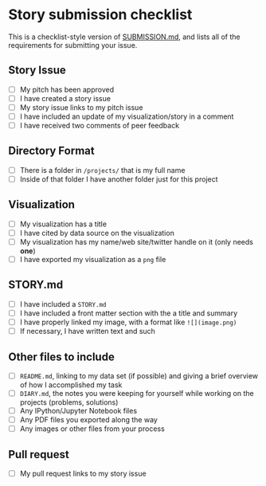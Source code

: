 # Story submission checklist

This is a checklist-style version of [SUBMISSION.md](https://github.com/jsoma/playfair-projects/blob/master/SUBMISSION.md), and lists all of the requirements for submitting your issue.

## Story Issue

- [ ] My pitch has been approved
- [ ] I have created a story issue
- [ ] My story issue links to my pitch issue
- [ ] I have included an update of my visualization/story in a comment
- [ ] I have received two comments of peer feedback

## Directory Format

- [ ] There is a folder in `/projects/` that is my full name
- [ ] Inside of that folder I have another folder just for this project

## Visualization

- [ ] My visualization has a title
- [ ] I have cited by data source on the visualization
- [ ] My visualization has my name/web site/twitter handle on it (only needs **one**)
- [ ] I have exported my visualization as a `png` file

## STORY.md

- [ ] I have included a `STORY.md`
- [ ] I have included a front matter section with the a title and summary
- [ ] I have properly linked my image, with a format like `![](image.png)`
- [ ] If necessary, I have written text and such

## Other files to include

- [ ] `README.md`, linking to my data set (if possible) and giving a brief overview of how I accomplished my task
- [ ] `DIARY.md`, the notes you were keeping for yourself while working on the projects (problems, solutions) 
- [ ] Any IPython/Jupyter Notebook files
- [ ] Any PDF files you exported along the way
- [ ] Any images or other files from your process

## Pull request

- [ ] My pull request links to my story issue